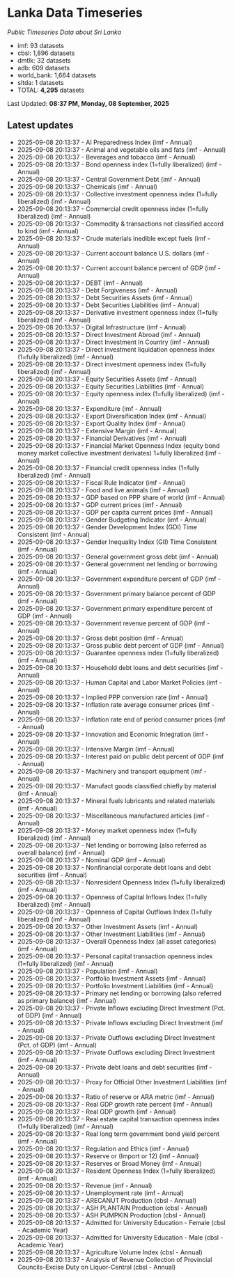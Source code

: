 # Lanka Data Timeseries
*Public Timeseries Data about Sri Lanka*

* imf: 93 datasets
* cbsl: 1,896 datasets
* dmtlk: 32 datasets
* adb: 609 datasets
* world_bank: 1,664 datasets
* sltda: 1 datasets
* TOTAL: **4,295** datasets

Last Updated: **08:37 PM, Monday, 08 September, 2025**

## Latest updates

* 2025-09-08 20:13:37 - AI Preparedness Index (imf - Annual)
* 2025-09-08 20:13:37 - Animal and vegetable oils and fats (imf - Annual)
* 2025-09-08 20:13:37 - Beverages and tobacco (imf - Annual)
* 2025-09-08 20:13:37 - Bond openness index (1=fully liberalized) (imf - Annual)
* 2025-09-08 20:13:37 - Central Government Debt (imf - Annual)
* 2025-09-08 20:13:37 - Chemicals (imf - Annual)
* 2025-09-08 20:13:37 - Collective investment openness index (1=fully liberalized) (imf - Annual)
* 2025-09-08 20:13:37 - Commercial credit openness index (1=fully liberalized) (imf - Annual)
* 2025-09-08 20:13:37 - Commodity & transactions not classified accord to kind (imf - Annual)
* 2025-09-08 20:13:37 - Crude materials inedible except fuels (imf - Annual)
* 2025-09-08 20:13:37 - Current account balance U.S. dollars (imf - Annual)
* 2025-09-08 20:13:37 - Current account balance percent of GDP (imf - Annual)
* 2025-09-08 20:13:37 - DEBT (imf - Annual)
* 2025-09-08 20:13:37 - Debt Forgiveness (imf - Annual)
* 2025-09-08 20:13:37 - Debt Securities Assets (imf - Annual)
* 2025-09-08 20:13:37 - Debt Securities Liabilities (imf - Annual)
* 2025-09-08 20:13:37 - Derivative investment openness index (1=fully liberalized) (imf - Annual)
* 2025-09-08 20:13:37 - Digital Infrastructure (imf - Annual)
* 2025-09-08 20:13:37 - Direct Investment Abroad (imf - Annual)
* 2025-09-08 20:13:37 - Direct Investment In Country (imf - Annual)
* 2025-09-08 20:13:37 - Direct investment liquidation openness index (1=fully liberalized) (imf - Annual)
* 2025-09-08 20:13:37 - Direct investment openness index (1=fully liberalized) (imf - Annual)
* 2025-09-08 20:13:37 - Equity Securities Assets (imf - Annual)
* 2025-09-08 20:13:37 - Equity Securities Liabilities (imf - Annual)
* 2025-09-08 20:13:37 - Equity openness index (1=fully liberalized) (imf - Annual)
* 2025-09-08 20:13:37 - Expenditure (imf - Annual)
* 2025-09-08 20:13:37 - Export Diversification Index (imf - Annual)
* 2025-09-08 20:13:37 - Export Quality Index (imf - Annual)
* 2025-09-08 20:13:37 - Extensive Margin (imf - Annual)
* 2025-09-08 20:13:37 - Financial Derivatives (imf - Annual)
* 2025-09-08 20:13:37 - Financial Market Openness Index (equity bond money market collective investment derivates) 1=fully liberalized (imf - Annual)
* 2025-09-08 20:13:37 - Financial credit openness index (1=fully liberalized) (imf - Annual)
* 2025-09-08 20:13:37 - Fiscal Rule Indicator (imf - Annual)
* 2025-09-08 20:13:37 - Food and live animals (imf - Annual)
* 2025-09-08 20:13:37 - GDP based on PPP share of world (imf - Annual)
* 2025-09-08 20:13:37 - GDP current prices (imf - Annual)
* 2025-09-08 20:13:37 - GDP per capita current prices (imf - Annual)
* 2025-09-08 20:13:37 - Gender Budgeting Indicator (imf - Annual)
* 2025-09-08 20:13:37 - Gender Development Index (GDI) Time Consistent (imf - Annual)
* 2025-09-08 20:13:37 - Gender Inequality Index (GII) Time Consistent (imf - Annual)
* 2025-09-08 20:13:37 - General government gross debt (imf - Annual)
* 2025-09-08 20:13:37 - General government net lending or borrowing (imf - Annual)
* 2025-09-08 20:13:37 - Government expenditure percent of GDP (imf - Annual)
* 2025-09-08 20:13:37 - Government primary balance percent of GDP (imf - Annual)
* 2025-09-08 20:13:37 - Government primary expenditure percent of GDP (imf - Annual)
* 2025-09-08 20:13:37 - Government revenue percent of GDP (imf - Annual)
* 2025-09-08 20:13:37 - Gross debt position (imf - Annual)
* 2025-09-08 20:13:37 - Gross public debt percent of GDP (imf - Annual)
* 2025-09-08 20:13:37 - Guarantee openness index (1=fully liberalized) (imf - Annual)
* 2025-09-08 20:13:37 - Household debt loans and debt securities (imf - Annual)
* 2025-09-08 20:13:37 - Human Capital and Labor Market Policies (imf - Annual)
* 2025-09-08 20:13:37 - Implied PPP conversion rate (imf - Annual)
* 2025-09-08 20:13:37 - Inflation rate average consumer prices (imf - Annual)
* 2025-09-08 20:13:37 - Inflation rate end of period consumer prices (imf - Annual)
* 2025-09-08 20:13:37 - Innovation and Economic Integration (imf - Annual)
* 2025-09-08 20:13:37 - Intensive Margin (imf - Annual)
* 2025-09-08 20:13:37 - Interest paid on public debt percent of GDP (imf - Annual)
* 2025-09-08 20:13:37 - Machinery and transport equipment (imf - Annual)
* 2025-09-08 20:13:37 - Manufact goods classified chiefly by material (imf - Annual)
* 2025-09-08 20:13:37 - Mineral fuels lubricants and related materials (imf - Annual)
* 2025-09-08 20:13:37 - Miscellaneous manufactured articles (imf - Annual)
* 2025-09-08 20:13:37 - Money market openness index (1=fully liberalized) (imf - Annual)
* 2025-09-08 20:13:37 - Net lending or borrowing (also referred as overall balance) (imf - Annual)
* 2025-09-08 20:13:37 - Nominal GDP (imf - Annual)
* 2025-09-08 20:13:37 - Nonfinancial corporate debt loans and debt securities (imf - Annual)
* 2025-09-08 20:13:37 - Nonresident Openness Index (1=fully liberalized) (imf - Annual)
* 2025-09-08 20:13:37 - Openness of Capital Inflows Index (1=fully liberalized) (imf - Annual)
* 2025-09-08 20:13:37 - Openness of Capital Outflows Index (1=fully liberalized) (imf - Annual)
* 2025-09-08 20:13:37 - Other Investment Assets (imf - Annual)
* 2025-09-08 20:13:37 - Other Investment Liabilities (imf - Annual)
* 2025-09-08 20:13:37 - Overall Openness Index (all asset categories) (imf - Annual)
* 2025-09-08 20:13:37 - Personal capital transaction openness index (1=fully liberalized) (imf - Annual)
* 2025-09-08 20:13:37 - Population (imf - Annual)
* 2025-09-08 20:13:37 - Portfolio Investment Assets (imf - Annual)
* 2025-09-08 20:13:37 - Portfolio Investment Liabilities (imf - Annual)
* 2025-09-08 20:13:37 - Primary net lending or borrowing (also referred as primary balance) (imf - Annual)
* 2025-09-08 20:13:37 - Private Inflows excluding Direct Investment (Pct. of GDP) (imf - Annual)
* 2025-09-08 20:13:37 - Private Inflows excluding Direct Investment (imf - Annual)
* 2025-09-08 20:13:37 - Private Outflows excluding Direct Investment (Pct. of GDP) (imf - Annual)
* 2025-09-08 20:13:37 - Private Outflows excluding Direct Investment (imf - Annual)
* 2025-09-08 20:13:37 - Private debt loans and debt securities (imf - Annual)
* 2025-09-08 20:13:37 - Proxy for Official Other Investment Liabilities (imf - Annual)
* 2025-09-08 20:13:37 - Ratio of reserve or ARA metric (imf - Annual)
* 2025-09-08 20:13:37 - Real GDP growth rate percent (imf - Annual)
* 2025-09-08 20:13:37 - Real GDP growth (imf - Annual)
* 2025-09-08 20:13:37 - Real estate capital transaction openness index (1=fully liberalized) (imf - Annual)
* 2025-09-08 20:13:37 - Real long term government bond yield percent (imf - Annual)
* 2025-09-08 20:13:37 - Regulation and Ethics (imf - Annual)
* 2025-09-08 20:13:37 - Reserve or (Import or 12) (imf - Annual)
* 2025-09-08 20:13:37 - Reserves or Broad Money (imf - Annual)
* 2025-09-08 20:13:37 - Resident Openness Index (1=fully liberalized) (imf - Annual)
* 2025-09-08 20:13:37 - Revenue (imf - Annual)
* 2025-09-08 20:13:37 - Unemployment rate (imf - Annual)
* 2025-09-08 20:13:37 - ARECANUT Production (cbsl - Annual)
* 2025-09-08 20:13:37 - ASH PLANTAIN Production (cbsl - Annual)
* 2025-09-08 20:13:37 - ASH PUMPKIN Production (cbsl - Annual)
* 2025-09-08 20:13:37 - Admitted for University Education - Female (cbsl - Academic Year)
* 2025-09-08 20:13:37 - Admitted for University Education - Male (cbsl - Academic Year)
* 2025-09-08 20:13:37 - Agriculture Volume Index (cbsl - Annual)
* 2025-09-08 20:13:37 - Analysis of Revenue Collection of Provincial Councils-Excise Duty on Liquor-Central (cbsl - Annual)